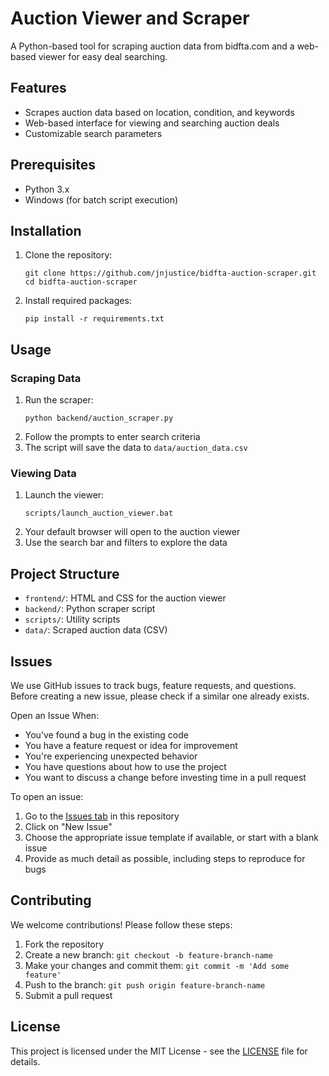 # Auction Viewer and Scraper
A Python-based tool for scraping auction data from bidfta.com and a web-based viewer for easy deal searching.

## Features
- Scrapes auction data based on location, condition, and keywords
- Web-based interface for viewing and searching auction deals
- Customizable search parameters

## Prerequisites
- Python 3.x
- Windows (for batch script execution)

## Installation
1. Clone the repository:
   ```
   git clone https://github.com/jnjustice/bidfta-auction-scraper.git
   cd bidfta-auction-scraper
   ```
2. Install required packages:
   ```
   pip install -r requirements.txt
   ```

## Usage
### Scraping Data
1. Run the scraper:
   ```
   python backend/auction_scraper.py
   ```
2. Follow the prompts to enter search criteria
3. The script will save the data to `data/auction_data.csv`

### Viewing Data
1. Launch the viewer:
   ```
   scripts/launch_auction_viewer.bat
   ```
2. Your default browser will open to the auction viewer
3. Use the search bar and filters to explore the data

## Project Structure
- `frontend/`: HTML and CSS for the auction viewer
- `backend/`: Python scraper script
- `scripts/`: Utility scripts
- `data/`: Scraped auction data (CSV)

## Issues
We use GitHub issues to track bugs, feature requests, and questions. Before creating a new issue, please check if a similar one already exists.

Open an Issue When:
- You've found a bug in the existing code
- You have a feature request or idea for improvement
- You're experiencing unexpected behavior
- You have questions about how to use the project
- You want to discuss a change before investing time in a pull request

To open an issue:
1. Go to the [Issues tab](https://github.com/jnjustice/bidfta-auction-scraper/issues) in this repository
2. Click on "New Issue"
3. Choose the appropriate issue template if available, or start with a blank issue
4. Provide as much detail as possible, including steps to reproduce for bugs

## Contributing
We welcome contributions! Please follow these steps:
1. Fork the repository
2. Create a new branch: `git checkout -b feature-branch-name`
3. Make your changes and commit them: `git commit -m 'Add some feature'`
4. Push to the branch: `git push origin feature-branch-name`
5. Submit a pull request

## License
This project is licensed under the MIT License - see the [LICENSE](LICENSE) file for details.
